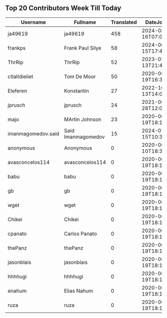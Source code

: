 ## Top 20 Contributors Week Till Today ##
|Username|Fullname|Translated|DateJoined|Language|
|--------|--------|----------|----------|-------|
|ja49619|ja49619|458|2024-08-16T07:00:21.||
|frankps|Frank Paul Silye|58|2024-06-15T17:49:35.|nb_NO|
|ThrRip|ThrRip|52|2023-05-13T21:46:16.|zh_Hans|
|ctlaltdieliet|Tom De Moor|50|2020-06-19T16:30:47Z|nl|
|Eleferen|Konstantin|27|2022-10-13T14:04:24Z|ru|
|jprusch|jprusch|24|2021-06-28T12:00:18.|de|
|majo|MArtin Johnson|23|2020-06-19T18:19:45Z|sv|
|imanmagomedov.said|Said Imanmagomedov|15|2024-07-15T10:32:56.||
|anonymous|Anonymous|0|2020-06-10T18:34:14.||
|avasconcelos114|avasconcelos114|0|2020-06-19T18:18:27Z||
|babu|babu|0|2020-06-19T18:18:37.||
|gb|gb|0|2020-06-19T18:18:43.||
|wget|wget|0|2020-06-19T18:18:50Z|ro|
|Chikei|Chikei|0|2020-06-19T18:18:51Z|zh_Hant|
|cpanato|Carlos Panato|0|2020-06-19T18:18:53Z||
|thePanz|thePanz|0|2020-06-19T18:18:53Z||
|jasonblais|jasonblais|0|2020-06-19T18:18:54Z||
|hhhhugi|hhhhugi|0|2020-06-19T18:18:56.||
|enahum|Elias  Nahum|0|2020-06-19T18:18:56Z|es|
|ruza|ruza|0|2020-06-19T18:18:57.||
